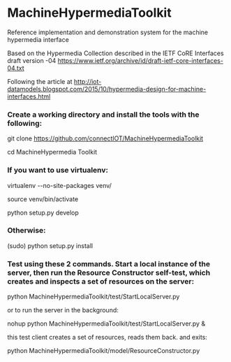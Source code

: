 # MachineHypermediaToolkit
Reference implementation and demonstration system for the machine hypermedia interface

Based on the Hypermedia Collection described in the IETF CoRE Interfaces draft version -04 
https://www.ietf.org/archive/id/draft-ietf-core-interfaces-04.txt

Following the article at
http://iot-datamodels.blogspot.com/2015/10/hypermedia-design-for-machine-interfaces.html

### Create a working directory and install the tools with the following:

git clone https://github.com/connectIOT/MachineHypermediaToolkit 

cd MachineHypermedia Toolkit

### If you want to use virtualenv:

virtualenv --no-site-packages venv/ 

source venv/bin/activate

python setup.py develop

### Otherwise:

(sudo) python setup.py install

### Test using these 2 commands. Start a local instance of the server, then run the Resource Constructor self-test, which creates and inspects a set of resources on the server:

python MachineHypermediaToolkit/test/StartLocalServer.py

or to run the server in the background:

nohup python MachineHypermediaToolkit/test/StartLocalServer.py &

this test client creates a set of resources, reads them back. and exits:

python MachineHypermediaToolkit/model/ResourceConstructor.py
